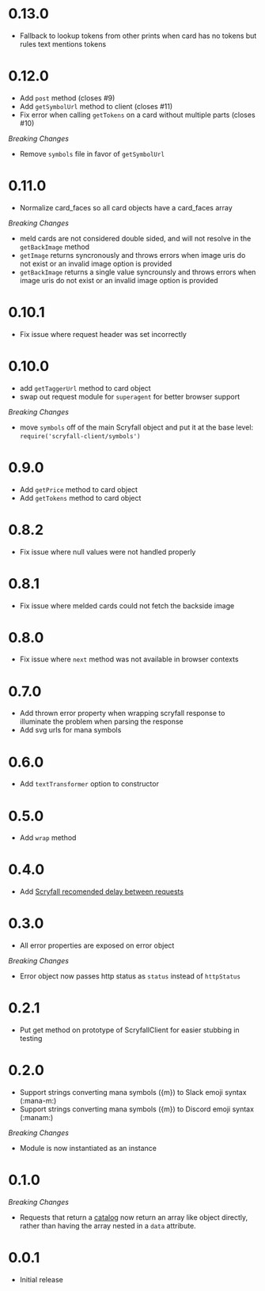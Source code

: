 # 0.13.0
* Fallback to lookup tokens from other prints when card has no tokens but rules text mentions tokens

# 0.12.0
* Add `post` method (closes #9)
* Add `getSymbolUrl` method to client (closes #11)
* Fix error when calling `getTokens` on a card without multiple parts (closes #10)

_Breaking Changes_
* Remove `symbols` file in favor of `getSymbolUrl`

# 0.11.0
* Normalize card_faces so all card objects have a card_faces array

_Breaking Changes_

* meld cards are not considered double sided, and will not resolve in the `getBackImage` method
* `getImage` returns syncronously and throws errors when image uris do not exist or an invalid image option is provided
* `getBackImage` returns a single value syncrounsly and throws errors when image uris do not exist or an invalid image option is provided

# 0.10.1
* Fix issue where request header was set incorrectly

# 0.10.0
* add `getTaggerUrl` method to card object
* swap out request module for `superagent` for better browser support

_Breaking Changes_
* move `symbols` off of the main Scryfall object and put it at the base level: `require('scryfall-client/symbols')`

# 0.9.0
* Add `getPrice` method to card object
* Add `getTokens` method to card object

# 0.8.2
* Fix issue where null values were not handled properly

# 0.8.1
* Fix issue where melded cards could not fetch the backside image

# 0.8.0
* Fix issue where `next` method was not available in browser contexts

# 0.7.0
* Add thrown error property when wrapping scryfall response to illuminate the problem when parsing the response
* Add svg urls for mana symbols

# 0.6.0
* Add `textTransformer` option to constructor

# 0.5.0
* Add `wrap` method

# 0.4.0
* Add [Scryfall recomended delay between requests](https://scryfall.com/docs/api#rate-limits-and-good-citizenship)

# 0.3.0

* All error properties are exposed on error object

_Breaking Changes_
* Error object now passes http status as `status` instead of `httpStatus`

# 0.2.1

* Put get method on prototype of ScryfallClient for easier stubbing in testing

# 0.2.0

* Support strings converting mana symbols ({m}) to Slack emoji syntax (:mana-m:)
* Support strings converting mana symbols ({m}) to Discord emoji syntax (:manam:)

_Breaking Changes_
* Module is now instantiated as an instance

# 0.1.0

_Breaking Changes_
* Requests that return a [catalog](https://scryfall.com/docs/api/catalogs) now return an array like object directly, rather than having the array nested in a `data` attribute.

# 0.0.1

* Initial release

